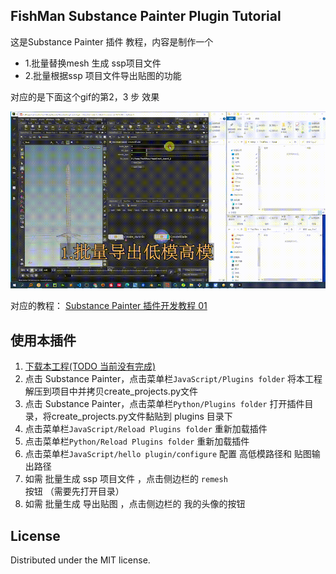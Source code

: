 ## FishMan Substance Painter Plugin Tutorial

这是Substance Painter 插件 教程，内容是制作一个
- 1.批量替换mesh 生成 ssp项目文件
- 2.批量根据ssp 项目文件导出贴图的功能

对应的是下面这个gif的第2，3 步 效果

![](https://github.com/JiepengTan/JiepengTan.github.io/blob/master/assets/img/blog/SubstancePainterPluginTutorial/common/01_workflow_low.gif?raw=true)

对应的教程：
[Substance Painter 插件开发教程 01](https://zhuanlan.zhihu.com/p/442473363)


## 使用本插件
1. [下载本工程(TODO 当前没有完成)](https://codeload.github.com/JiepengTan/SubstancePainter-Plugin-Tutorial/zip/refs/heads/main)
2. 点击 Substance Painter，点击菜单栏``JavaScript/Plugins folder`` 将本工程解压到项目中并拷贝create_projects.py文件
3. 点击 Substance Painter，点击菜单栏``Python/Plugins folder`` 打开插件目录，将create_projects.py文件黏贴到 plugins 目录下
4. 点击菜单栏``JavaScript/Reload Plugins folder`` 重新加载插件
5. 点击菜单栏``Python/Reload Plugins folder`` 重新加载插件
6. 点击菜单栏``JavaScript/hello plugin/configure`` 配置 高低模路径和 贴图输出路径
7. 如需 批量生成 ssp 项目文件 ，点击侧边栏的 ``remesh`` 按钮 （需要先打开目录）
8. 如需 批量生成 导出贴图 ，点击侧边栏的 我的头像的按钮


## License
Distributed under the MIT license. 